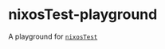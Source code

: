 # nixosTest-playground

A playground for [`nixosTest`](https://nixos.org/manual/nixos/stable/index.html#sec-test-options-reference)




